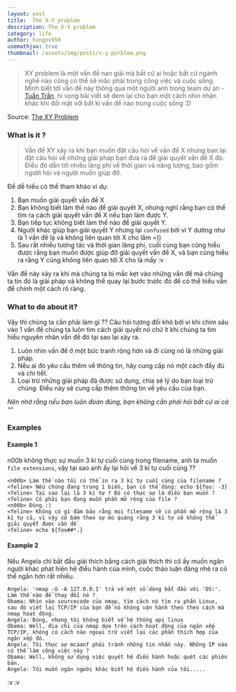 ```yaml
---
layout: post
title:  The X-Y problem
description: The X-Y problem
category: life
author: hungnv950
usemathjax: true
thumbnail: /assets/img/posts/x-y-porblem.png
---
```


> XY problem là một vấn đề nan giải mà bất cứ ai hoặc bất cứ ngành nghề nào cũng có thể sẽ mắc phải trong công việc và cuộc sống.
> Mình biết tới vấn đề này thông qua một người anh trong team dự án - [Tuấn Trần](https://ttuan.github.io/), hi vọng bài viết sẽ đem lại cho bạn một cách nhìn nhận khác khi đối mặt với bất kì vấn đề nào trong cuộc sống :D

Source: [The XY Problem](http://xyproblem.info/)

### What is it ?
> Vấn đề XY xảy ra khi bạn muốn đặt câu hỏi về vấn đề X nhưng bạn lại đặt câu hỏi về  những giải pháp bạn đưa ra để giải quyết vấn đề X đó. Điều đó dẫn tới nhiều lãng phí về thời gian và năng lượng, bao gồm người hỏi và người muốn giúp đỡ.

Để dễ hiểu có thể tham khảo ví dụ:
1. Bạn muốn giải quyết vấn đề X
2. Bạn không biết làm thế nào để giải quyết X, nhưng nghĩ rằng bạn có thể tìm ra cách giải quyết vấn đề X nếu bạn làm được Y.
3. Bạn tiếp tục không biết làm thế nào để giải quyết Y.
4. Người khác giúp bạn giải quyết Y nhưng lại `confused` bởi vì Y dường như là 1 vấn đề lạ và không liên quan tới X cho lắm =))
5. Sau rất nhiều tương tác và thời gian lãng phí, cuối cùng bạn cũng hiểu được rằng bạn muốn được giúp đỡ giải quyết vấn đề X, và bạn cũng hiểu ra rằng Y cũng không liên quan tới X cho là mấy :v

Vấn đề này xảy ra khi mà chúng ta bị mắc kẹt vào những vấn đề mà chúng ta tin đó là giải pháp và không thể quay lại bước trước đó để có thể hiểu vấn đề chính một cách rõ ràng.

### What to do about it?
Vậy thì chúng ta cần phải làm gì ?? Câu hỏi tương đối khó bởi vì khi chìm sâu vào 1 vấn đề chúng ta luôn tìm cách giải quyết nó chứ ít khi chúng ta tìm hiểu nguyên nhân vấn đề đó tại sao lại xảy ra.

1. Luôn nhìn vấn đề ở một bức tranh rộng hơn và đi cùng nó là những giải pháp.
2. Nếu ai đó yêu cầu thêm về thông tin, hãy cung cấp nó một cách đầy đủ và chi tiết.
3. Loại trừ những giải pháp đã được sử dụng, chia sẻ lý do bạn loại trừ chúng. Điều này sẽ cung cấp thêm thông tin về yêu cầu của bạn.

*Nên nhớ rằng nếu bạn luôn đoán đúng, bạn không cần phải hỏi bất cứ ai cả ^^*

### Examples
#### Example 1
n00b không thực sự muốn 3 kí tự cuối cùng trong filename, anh ta muốn `file extensions`, vậy tại sao anh ấy lại hỏi về 3 kí tự cuối cùng ??

```
<n00b> Làm thế nào tôi có thể in ra 3 kí tự cuối cùng của filename ?
<feline> Nếu chúng đang trong 1 biến, bạn có thể dùng: echo ${foo: -3}
<feline> Tại sao lại là 3 kí tự ? Đó có thực sự là điều bạn muốn ?
<feline> Có phải bạn đang muốn phần mở rộng của file ?
<n00b> Đúng :)
<feline> Không có gì đảm bảo rằng mọi filename sẽ có phần mở rộng là 3 kí tự cả, vì vậy cứ bám theo sự mù quáng rằng 3 kí tự sẽ không thể giải quyết được vấn đề
<feline> echo ${foo##*.}
```
#### Example 2
Nếu Angela chỉ bắt đầu giải thích bằng cách giải thích thì cô ấy muốn ngăn người khác phát hiện hệ điều hành của mình, cuộc thảo luận đáng nhẽ ra có thể ngắn hơn rất nhiều.

```
Angela: 'nmap -O -A 127.0.0.1' trả về một số dòng bắt đầu với 'OS:'. Làm thế nào để thay đổi nó ?
Obama: Nhìn vào sourcecode của nmap, tìm cách nó tìm ra phần Linux, sau đó viết lại TCP/IP của bạn để nó không vận hành theo theo cách mà nmap hoạt động.
Angela: Đúng, nhưng tôi không biết về hệ thống api linux
Obama: Well, địa chỉ của nmap dựa trên cách hoạt động của ngăn xếp TCP/IP, không có cách nào ngoại trừ viết lại các phần thích hợp của ngăn xếp đó.
Angela: Tôi thực sự mcaanf phải tránh những tin nhắn này. Những IP nào có thể làm công việc này ?
Obama: Well, không sử dụng việc quyét hệ điều hành hoặc quét các phiên bản.
Angela: Tôi muốn ngăn người khác biết hệ điều hành của tôi.....
```
:v :v
